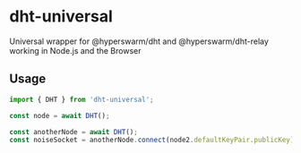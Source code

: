 # dht-universal

Universal wrapper for @hyperswarm/dht and @hyperswarm/dht-relay working in Node.js and the Browser

## Usage

```js
import { DHT } from 'dht-universal';

const node = await DHT();

const anotherNode = await DHT();
const noiseSocket = anotherNode.connect(node2.defaultKeyPair.publicKey);
```
